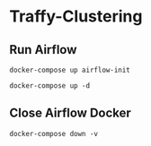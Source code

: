 # Traffy-Clustering

## Run Airflow
```
docker-compose up airflow-init
```
```
docker-compose up -d
```
## Close Airflow Docker
```
docker-compose down -v
```
